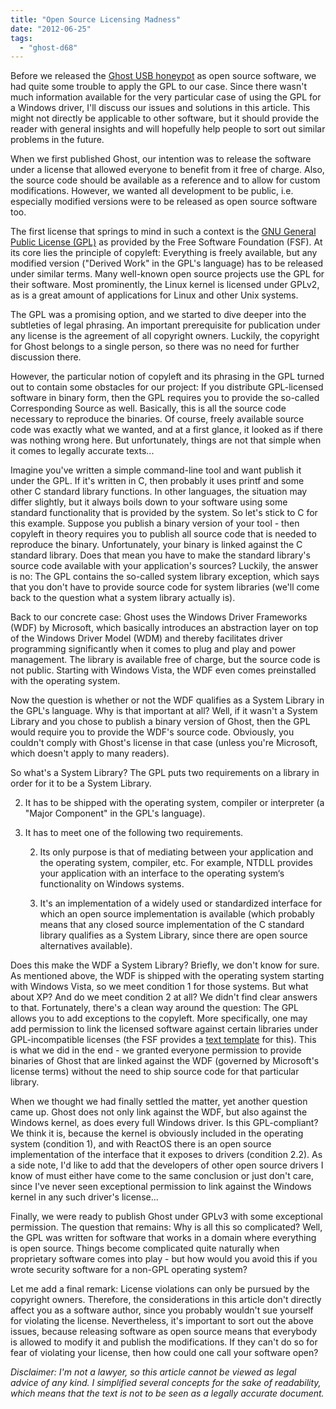```yaml
---
title: "Open Source Licensing Madness"
date: "2012-06-25"
tags: 
  - "ghost-d68"
---
```


Before we released the [Ghost USB honeypot](http://code.google.com/p/ghost-usb-honeypot/) as open source software, we had quite some trouble to apply the GPL to our case. Since there wasn't much information available for the very particular case of using the GPL for a Windows driver, I'll discuss our issues and solutions in this article. This might not directly be applicable to other software, but it should provide the reader with general insights and will hopefully help people to sort out similar problems in the future.  
  
When we first published Ghost, our intention was to release the software under a license that allowed everyone to benefit from it free of charge. Also, the source code should be available as a reference and to allow for custom modifications. However, we wanted all development to be public, i.e. especially modified versions were to be released as open source software too.  
  
The first license that springs to mind in such a context is the [GNU General Public License (GPL)](http://www.gnu.org/copyleft/gpl.html) as provided by the Free Software Foundation (FSF). At its core lies the principle of copyleft: Everything is freely available, but any modified version ("Derived Work" in the GPL's language) has to be released under similar terms. Many well-known open source projects use the GPL for their software. Most prominently, the Linux kernel is licensed under GPLv2, as is a great amount of applications for Linux and other Unix systems.  
  
The GPL was a promising option, and we started to dive deeper into the subtleties of legal phrasing. An important prerequisite for publication under any license is the agreement of all copyright owners. Luckily, the copyright for Ghost belongs to a single person, so there was no need for further discussion there.  
  
However, the particular notion of copyleft and its phrasing in the GPL turned out to contain some obstacles for our project: If you distribute GPL-licensed software in binary form, then the GPL requires you to provide the so-called Corresponding Source as well. Basically, this is all the source code necessary to reproduce the binaries. Of course, freely available source code was exactly what we wanted, and at a first glance, it looked as if there was nothing wrong here. But unfortunately, things are not that simple when it comes to legally accurate texts...  
  
Imagine you've written a simple command-line tool and want publish it under the GPL. If it's written in C, then probably it uses printf and some other C standard library functions. In other languages, the situation may differ slightly, but it always boils down to your software using some standard functionality that is provided by the system. So let's stick to C for this example. Suppose you publish a binary version of your tool - then copyleft in theory requires you to publish all source code that is needed to reproduce the binary. Unfortunately, your binary is linked against the C standard library. Does that mean you have to make the standard library's source code available with your application's sources? Luckily, the answer is no: The GPL contains the so-called system library exception, which says that you don't have to provide source code for system libraries (we'll come back to the question what a system library actually is).  
  
Back to our concrete case: Ghost uses the Windows Driver Frameworks (WDF) by Microsoft, which basically introduces an abstraction layer on top of the Windows Driver Model (WDM) and thereby facilitates driver programming significantly when it comes to plug and play and power management. The library is available free of charge, but the source code is not public. Starting with Windows Vista, the WDF even comes preinstalled with the operating system.  
  
Now the question is whether or not the WDF qualifies as a System Library in the GPL's language. Why is that important at all? Well, if it wasn't a System Library and you chose to publish a binary version of Ghost, then the GPL would require you to provide the WDF's source code. Obviously, you couldn't comply with Ghost's license in that case (unless you're Microsoft, which doesn't apply to many readers).  
  
So what's a System Library? The GPL puts two requirements on a library in order for it to be a System Library.  

  
2. It has to be shipped with the operating system, compiler or interpreter (a "Major Component" in the GPL's language).
  
4. It has to meet one of the following two requirements.  
      
    2. Its only purpose is that of mediating between your application and the operating system, compiler, etc. For example, NTDLL provides your application with an interface to the operating system‘s functionality on Windows systems.
      
    4. It's an implementation of a widely used or standardized interface for which an open source implementation is available (which probably means that any closed source implementation of the C standard library qualifies as a System Library, since there are open source alternatives available).
      
    

  
  
Does this make the WDF a System Library? Briefly, we don't know for sure. As mentioned above, the WDF is shipped with the operating system starting with Windows Vista, so we meet condition 1 for those systems. But what about XP? And do we meet condition 2 at all? We didn't find clear answers to that. Fortunately, there's a clean way around the question: The GPL allows you to add exceptions to the copyleft. More specifically, one may add permission to link the licensed software against certain libraries under GPL-incompatible licenses (the FSF provides a [text template](http://www.gnu.org/licenses/gpl-faq.html#GPLIncompatibleLibs) for this). This is what we did in the end - we granted everyone permission to provide binaries of Ghost that are linked against the WDF (governed by Microsoft's license terms) without the need to ship source code for that particular library.  
  
When we thought we had finally settled the matter, yet another question came up. Ghost does not only link against the WDF, but also against the Windows kernel, as does every full Windows driver. Is this GPL-compliant? We think it is, because the kernel is obviously included in the operating system (condition 1), and with ReactOS there is an open source implementation of the interface that it exposes to drivers (condition 2.2). As a side note, I'd like to add that the developers of other open source drivers I know of must either have come to the same conclusion or just don't care, since I've never seen exceptional permission to link against the Windows kernel in any such driver's license...  
  
Finally, we were ready to publish Ghost under GPLv3 with some exceptional permission. The question that remains: Why is all this so complicated? Well, the GPL was written for software that works in a domain where everything is open source. Things become complicated quite naturally when proprietary software comes into play - but how would you avoid this if you wrote security software for a non-GPL operating system?  
  
Let me add a final remark: License violations can only be pursued by the copyright owners. Therefore, the considerations in this article don't directly affect you as a software author, since you probably wouldn't sue yourself for violating the license. Nevertheless, it's important to sort out the above issues, because releasing software as open source means that everybody is allowed to modify it and publish the modifications. If they can't do so for fear of violating your license, then how could one call your software open?  
  
_Disclaimer: I'm not a lawyer, so this article cannot be viewed as legal advice of any kind. I simplified several concepts for the sake of readability, which means that the text is not to be seen as a legally accurate document._
